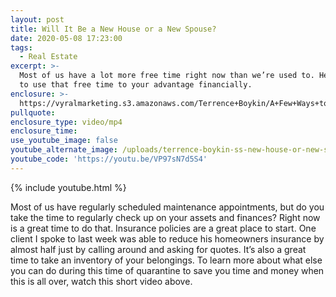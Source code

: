 ```yaml
---
layout: post
title: Will It Be a New House or a New Spouse?
date: 2020-05-08 17:23:00
tags:
  - Real Estate
excerpt: >-
  Most of us have a lot more free time right now than we’re used to. Here’s how
  to use that free time to your advantage financially.
enclosure: >-
  https://vyralmarketing.s3.amazonaws.com/Terrence+Boykin/A+Few+Ways+to+Profit+From+Your+Additional+Free+Time.mp4
pullquote:
enclosure_type: video/mp4
enclosure_time:
use_youtube_image: false
youtube_alternate_image: /uploads/terrence-boykin-ss-new-house-or-new-spouse-youtubeedit.jpg
youtube_code: 'https://youtu.be/VP97sN7d5S4'
---
```


{% include youtube.html %}

Most of us have regularly scheduled maintenance appointments, but do you take the time to regularly check up on your assets and finances? Right now is a great time to do that. Insurance policies are a great place to start. One client I spoke to last week was able to reduce his homeowners insurance by almost half just by calling around and asking for quotes. It’s also a great time to take an inventory of your belongings. To learn more about what else you can do during this time of quarantine to save you time and money when this is all over, watch this short video above.